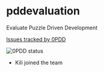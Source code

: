 # pddevaluation
Evaluate Puzzle Driven Development

[Issues tracked by 0PDD](http://www.0pdd.com/p?name=ralfw/pddevaluation)

![0PDD status](http://www.0pdd.com/svg?name=ralfw/pddevaluation)

* Kili joined the team